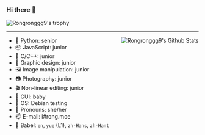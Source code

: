 ### Hi there 👋

<!--
**Rongronggg9/Rongronggg9** is a ✨ _special_ ✨ repository because its `README.md` (this file) appears on your GitHub profile.

Here are some ideas to get you started:

- 🔭 I’m currently working on ...
- 🌱 I’m currently learning ...
- 👯 I’m looking to collaborate on ...
- 🤔 I’m looking for help with ...
- 💬 Ask me about ...
- 📫 How to reach me: ...
- 😄 Pronouns: ...
- ⚡ Fun fact: ...
-->

![Rongronggg9's trophy](https://github-profile-trophy.vercel.app/?username=Rongronggg9&column=-1)

<hr>

[//]: https://github-readme-stats.vercel.app/api?username=Rongronggg9&count_private=true&show_icons=true&include_all_commits=true&theme=buefy&custom_title=🧶%20Rongrong%20is%20vibrating

<img align="right" src="https://github-readme-stats-rongronggg9.vercel.app/api?username=Rongronggg9&amp;count_private=true&amp;show_icons=true&amp;include_all_commits=true&amp;theme=buefy&amp;custom_title=🧶%20Rongrong%20is%20vibrating" alt="Rongronggg9's Github Stats" />

- 🐍 Python: senior
- 📦 JavaScript: junior
- 👀 C/C++: junior
- 🎨 Graphic design: junior
- 🖼️ Image manipulation: junior
- 📷 Photography: junior
- 🎬 Non-linear editing: junior
- 📱 GUI: baby
- 🍥 OS: Debian testing
- 💬 Pronouns: she/her
- 📫 E-mail: i#rong.moe
- 📣 Babel: `en`, `yue` (L1), `zh-Hans`, `zh-Hant`

